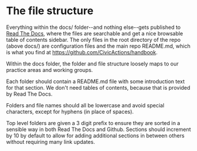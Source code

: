 # The file structure

Everything within the docs/ folder--and nothing else--gets published to [Read The Docs](https://handbook.civicactions.com/en/latest/README/), where the files are searchable and get a nice browsable table of contents sidebar. The only files in the root directory of the repo (above docs/) are configuration files and the main repo README.md, which is what you find at <https://github.com/CivicActions/handbook>.

Within the docs folder, the folder and file structure loosely maps to our practice areas and working groups.

Each folder should contain a README.md file with some introduction text for that section. We don't need tables of contents, because that is provided by Read The Docs.

Folders and file names should all be lowercase and avoid special characters, except for hyphens (in place of spaces).

Top level folders are given a 3 digit prefix to ensure they are sorted in a sensible way in both Read The Docs and Github. Sections should increment by 10 by default to allow for adding additional sections in between others without requiring many link updates.
